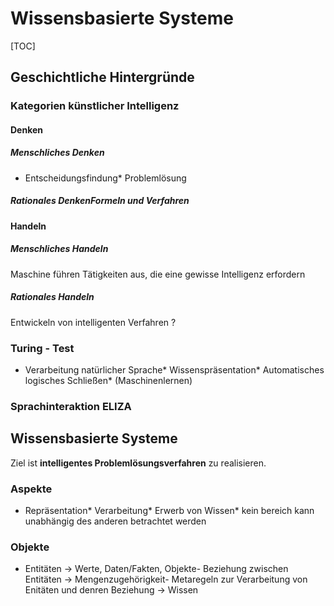 # Wissensbasierte Systeme
[TOC]
## Geschichtliche Hintergründe
### Kategorien künstlicher Intelligenz
#### Denken
##### Menschliches Denken
* Entscheidungsfindung* Problemlösung
##### Rationales DenkenFormeln und Verfahren
#### Handeln
##### Menschliches Handeln
Maschine führen Tätigkeiten aus, die eine gewisse Intelligenz erfordern
##### Rationales Handeln
Entwickeln von intelligenten Verfahren ?
### Turing - Test
* Verarbeitung natürlicher Sprache* Wissenspräsentation* Automatisches logisches Schließen* (Maschinenlernen)
### Sprachinteraktion ELIZA
## Wissensbasierte Systeme
Ziel ist **intelligentes Problemlösungsverfahren** zu realisieren. 
### Aspekte
* Repräsentation* Verarbeitung* Erwerb von Wissen* kein bereich kann unabhängig des anderen betrachtet werden
### Objekte
- Entitäten -> Werte, Daten/Fakten, Objekte- Beziehung zwischen Entitäten -> Mengenzugehörigkeit- Metaregeln zur Verarbeitung von Enitäten und denren Beziehung -> Wissen